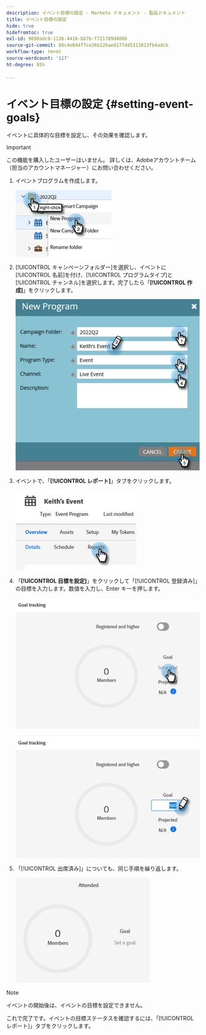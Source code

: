 ```yaml
---
description: イベント目標の設定 - Marketo ドキュメント - 製品ドキュメント
title: イベント目標の設定
hide: true
hidefromtoc: true
exl-id: 9690adc0-1136-4416-bb7b-f721789d408b
source-git-commit: 88c4e844f7ce26b12bae8177dd5311813fb4adcb
workflow-type: tm+mt
source-wordcount: '117'
ht-degree: 85%

---
```


# イベント目標の設定 {#setting-event-goals}

イベントに具体的な目標を設定し、その効果を確認します。

>[!IMPORTANT]
>
>この機能を購入したユーザーはいません。 詳しくは、Adobeアカウントチーム（担当のアカウントマネージャー）にお問い合わせください。

1. イベントプログラムを作成します。

   ![](assets/setting-event-goals-1.png)

1. [!UICONTROL キャンペーンフォルダー]を選択し、イベントに[!UICONTROL 名前]を付け、[!UICONTROL プログラムタイプ]と[!UICONTROL チャンネル]を選択します。完了したら「**[!UICONTROL 作成]**」をクリックします。

   ![](assets/setting-event-goals-2.png)

1. イベントで、「**[!UICONTROL レポート]**」タブをクリックします。

   ![](assets/setting-event-goals-3.png)

1. 「**[!UICONTROL 目標を設定]**」をクリックして「[!UICONTROL 登録済み]」の目標を入力します。数値を入力し、Enter キーを押します。

   ![](assets/setting-event-goals-4.png)

   ![](assets/setting-event-goals-5.png)

1. 「[!UICONTROL 出席済み]」についても、同じ手順を繰り返します。

   ![](assets/setting-event-goals-6.png)

>[!NOTE]
>
>イベントの開始後は、イベントの目標を設定できません。

これで完了です。イベントの目標ステータスを確認するには、「[!UICONTROL レポート]」タブをクリックします。
